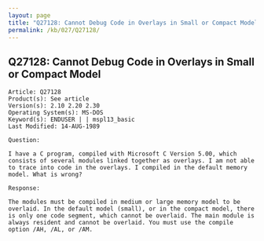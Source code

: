 ```yaml
---
layout: page
title: "Q27128: Cannot Debug Code in Overlays in Small or Compact Model"
permalink: /kb/027/Q27128/
---
```


## Q27128: Cannot Debug Code in Overlays in Small or Compact Model

	Article: Q27128
	Product(s): See article
	Version(s): 2.10 2.20 2.30
	Operating System(s): MS-DOS
	Keyword(s): ENDUSER | | mspl13_basic
	Last Modified: 14-AUG-1989
	
	Question:
	
	I have a C program, compiled with Microsoft C Version 5.00, which
	consists of several modules linked together as overlays. I am not able
	to trace into code in the overlays. I compiled in the default memory
	model. What is wrong?
	
	Response:
	
	The modules must be compiled in medium or large memory model to be
	overlaid. In the default model (small), or in the compact model, there
	is only one code segment, which cannot be overlaid. The main module is
	always resident and cannot be overlaid. You must use the compile
	option /AH, /AL, or /AM.

